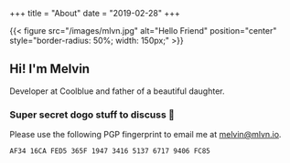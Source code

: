 +++
title = "About"
date = "2019-02-28"
+++

{{< figure src="/images/mlvn.jpg" alt="Hello Friend" position="center" style="border-radius: 50%; width: 150px;" >}}

## Hi! I'm Melvin

Developer at Coolblue and father of a beautiful daughter.  

### Super secret dogo stuff to discuss 🐶
Please use the following PGP fingerprint to email me at melvin@mlvn.io.

    AF34 16CA FED5 365F 1947 3416 5137 6717 9406 FC85
